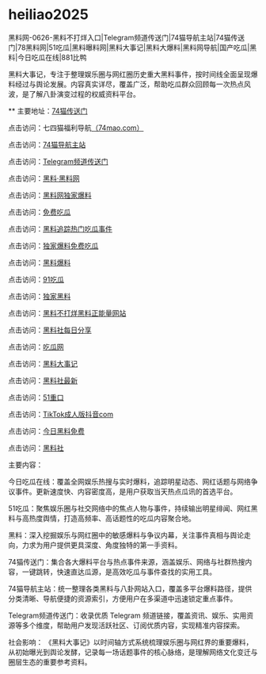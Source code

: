 # heiliao2025
黑料网-0626-黑料不打烊入口|Telegram频道传送门|74猫导航主站|74猫传送门|78黑料网|51吃瓜|黑料曝料网|黑料大事记|黑料大爆料|黑料网导航|国产吃瓜|黑料|今日吃瓜在线|881比鸭

黑料大事记，专注于整理娱乐圈与网红圈历史重大黑料事件，按时间线全面呈现爆料经过与舆论发展。内容真实详尽，覆盖广泛，帮助吃瓜群众回顾每一次热点风波，是了解八卦演变过程的权威资料平台。

** 主要地址：<a href="https://74mao.com/">74猫传送门</a>

点击访问：七四猫福利导航<a href="https://74mao.com/">（74mao.com）</a>

点击访问：<a href="https://74mao.com/">74猫导航主站</a>

点击访问：<a href="https://74mao.com/">Telegram频道传送门</a>

点击访问：<a href="https://heiliaolvzlu3.pages.dev">黑料·黑料网</a>

点击访问：<a href="https://heiliaoyvnrda.pages.dev">黑料网独家爆料</a>

点击访问：<a href="https://heiliaoxey7ic.pages.dev">免费吃瓜</a>

点击访问：<a href="https://heiliaoal51na.pages.dev">黑料追踪热门吃瓜事件</a>

点击访问：<a href="https://heiliaoavkush.pages.dev">独家爆料免费吃瓜</a>

点击访问：<a href="https://hj-143.pages.dev/">黑料爆料</a>

点击访问：<a href="https://91chiguazhongxin.pages.dev/">91吃瓜</a>

点击访问：<a href="https://hl430.pages.dev/">独家黑料</a>

点击访问：<a href="https://hl444.pages.dev/">黑料不打烊黑料正能量网站</a>

点击访问：<a href="https://hl397.pages.dev/">黑料社每日分享</a>

点击访问：<a href="https://hl413.pages.dev/">吃瓜网</a>

点击访问：<a href="https://hl392.pages.dev/">黑料大事记</a>

点击访问：<a href="https://hl437.pages.dev/">黑料社最新</a>

点击访问：<a href="https://cg33-1.pages.dev/">51重口</a>

点击访问：<a href="https://pi90.pages.dev/">TikTok成人版抖音com</a>

点击访问：<a href="https://hl429.pages.dev/">今日黑料免费</a>

点击访问：<a href="https://hl440.pages.dev/">黑料社</a>

主要内容：

今日吃瓜在线：覆盖全网娱乐热搜与实时爆料，追踪明星动态、网红话题与网络争议事件。更新速度快、内容密度高，是用户获取当天热点瓜讯的首选平台。

51吃瓜：聚焦娱乐圈与社交网络中的焦点人物与事件，持续输出明星绯闻、网红黑料与高热度舆情，打造高频率、高话题性的吃瓜内容聚合地。

黑料：深入挖掘娱乐与网红圈中的敏感爆料与争议内幕，关注事件真相与舆论走向，力求为用户提供更具深度、角度独特的第一手资料。

74猫传送门：集合各大爆料平台与热点事件来源，涵盖娱乐、网络与社群热搜内容，一键跳转，快速直达瓜源，是高效吃瓜与事件查找的实用工具。

74猫导航主站：统一整理各类黑料与八卦网站入口，覆盖多平台爆料路径，提供分类清晰、导航便捷的资源索引，方便用户在多渠道中迅速锁定重点事件。

Telegram频道传送门：收录优质 Telegram 频道链接，覆盖资讯、娱乐、实用资源等多个维度，帮助用户发现活跃社区、订阅优质内容，实现精准内容探索。

社会影响：
《黑料大事记》以时间轴方式系统梳理娱乐圈与网红界的重要爆料，从初始曝光到舆论发酵，记录每一场话题事件的核心脉络，是理解网络文化变迁与圈层生态的重要参考资料。
<span style="display:none;">[Canonical link](https://github.com/fri20250626/139）</span>
